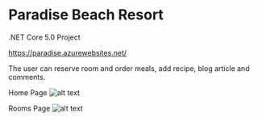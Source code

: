 # Paradise Beach Resort
.NET Core 5.0 Project

https://paradise.azurewebsites.net/

The user can reserve room and order meals, add recipe, blog article and comments.

Home Page
![alt text](https://linkpicture.com/q/Home_1.jpg)


Rooms Page
![alt text](C:\Users\Huko\Desktop\213.jpg)




